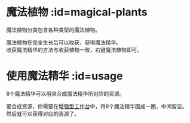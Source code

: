 # 魔法植物 :id=magical-plants

魔法植物分类包含各种类型的魔法植物。

魔法植物在完全生长后可以收获，获得魔法精华。  
收获魔法精华的方法与收获植物一致，右键魔法植物即可。

# 使用魔法精华 :id=usage

8个魔法精华可以用来合成魔法精华所对应的资源。

要合成资源，你需要在[增强型工作台](https://slimefun-wiki.guizhanss.cn/Enhanced-Crafting-Table)中，将8个魔法精华围成一圈，中间留空。  
然后就可以获得对应的资源了。
